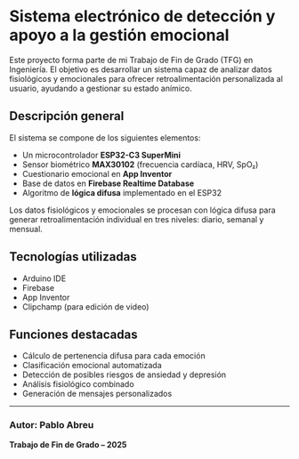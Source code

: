 # Sistema electrónico de detección y apoyo a la gestión emocional

Este proyecto forma parte de mi Trabajo de Fin de Grado (TFG) en Ingeniería. El objetivo es desarrollar un sistema capaz de analizar datos fisiológicos y emocionales para ofrecer retroalimentación personalizada al usuario, ayudando a gestionar su estado anímico.

## Descripción general

El sistema se compone de los siguientes elementos:

- Un microcontrolador **ESP32-C3 SuperMini**
- Sensor biométrico **MAX30102** (frecuencia cardíaca, HRV, SpO₂)
- Cuestionario emocional en **App Inventor**
- Base de datos en **Firebase Realtime Database**
- Algoritmo de **lógica difusa** implementado en el ESP32

Los datos fisiológicos y emocionales se procesan con lógica difusa para generar retroalimentación individual en tres niveles: diario, semanal y mensual.

## Tecnologías utilizadas

- Arduino IDE
- Firebase
- App Inventor
- Clipchamp (para edición de video)

## Funciones destacadas

- Cálculo de pertenencia difusa para cada emoción
- Clasificación emocional automatizada
- Detección de posibles riesgos de ansiedad y depresión
- Análisis fisiológico combinado
- Generación de mensajes personalizados


---

### Autor: Pablo Abreu  
**Trabajo de Fin de Grado – 2025**
